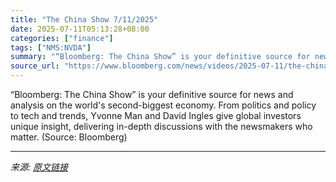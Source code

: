 ```yaml
---
title: "The China Show 7/11/2025"
date: 2025-07-11T05:13:28+08:00
categories: ["finance"]
tags: ["NMS:NVDA"]
summary: "“Bloomberg: The China Show” is your definitive source for news and analysis on the world's second-biggest economy. From politics and policy to tech and trends, Yvonne Man and David Ingles give global "
source_url: "https://www.bloomberg.com/news/videos/2025-07-11/the-china-show-7-11-2025-video"
---
```


“Bloomberg: The China Show” is your definitive source for news and analysis on the world's second-biggest economy. From politics and policy to tech and trends, Yvonne Man and David Ingles give global investors unique insight, delivering in-depth discussions with the newsmakers who matter. (Source: Bloomberg)

---

*来源: [原文链接](https://www.bloomberg.com/news/videos/2025-07-11/the-china-show-7-11-2025-video)*
